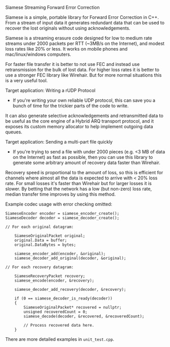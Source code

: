 Siamese Streaming Forward Error Correction

Siamese is a simple, portable library for Forward Error Correction in C++.
From a stream of input data it generates redundant data that can be used to
recover the lost originals without using acknowledgements.

Siamese is a streaming erasure code designed for low to medium rate streams
under 2000 packets per RTT (~3MB/s on the Internet), and modest loss rates
like 20% or less.  It works on mobile phones and mac/linux/windows computers.

For faster file transfer it is better to not use FEC and instead use
retransmission for the bulk of lost data.
For higher loss rates it is better to use a stronger FEC library like Wirehair.
But for more normal situations this is a very useful tool.


Target application: Writing a rUDP Protocol

* If you're writing your own reliable UDP protocol, this can save you a bunch
of time for the trickier parts of the code to write.

It can also generate selective acknowledgements and retransmitted data to be
useful as the core engine of a Hybrid ARQ transport protocol, and it exposes
its custom memory allocator to help implement outgoing data queues.


Target application: Sending a multi-part file quickly

* If you're trying to send a file with under 2000 pieces (e.g. <3 MB of data
on the Internet) as fast as possible, then you can use this library to generate
some arbitrary amount of recovery data faster than Wirehair.

Recovery speed is proportional to the amount of loss, so this is efficient for
channels where almost all the data is expected to arrive with < 20% loss rate.
For small losses it's faster than Wirehair but for larger losses it is slower.
By betting that the network has a low (but non-zero) loss rate, median transfer
time improves by using this method.


Example codec usage with error checking omitted:

    SiameseEncoder encoder = siamese_encoder_create();
    SiameseDecoder decoder = siamese_decoder_create();

	// For each original datagram:
	
		SiameseOriginalPacket original;
		original.Data = buffer;
		original.DataBytes = bytes;

		siamese_encoder_add(encoder, &original);
		siamese_decoder_add_original(decoder, &original);

	// For each recovery datagram:

		SiameseRecoveryPacket recovery;
		siamese_encode(encoder, &recovery);

		siamese_decoder_add_recovery(decoder, &recovery);

		if (0 == siamese_decoder_is_ready(decoder))
		{
            SiameseOriginalPacket* recovered = nullptr;
			unsigned recoveredCount = 0;
			siamese_decode(decoder, &recovered, &recoveredCount);
			
			// Process recovered data here.
		}

		
There are more detailed examples in `unit_test.cpp`.
